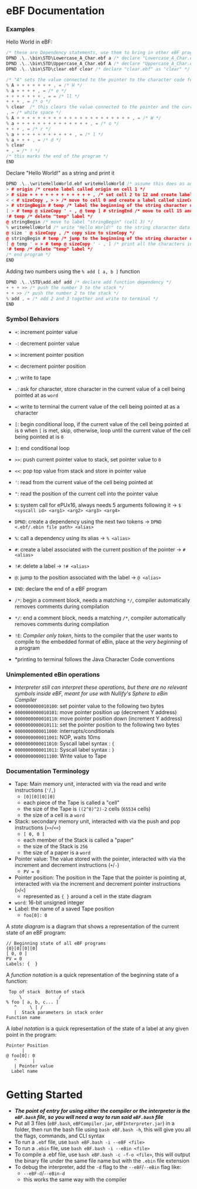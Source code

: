 # eBF Documentation

### Examples
Hello World in eBF:
```cpp
/* these are Dependency statements, use them to bring in other eBF programs */
DPND .\..\bin\STD\Lowercase_A_Char.ebf a /* declare "Lowercase_A_Char.ebf" as "a" */
DPND .\..\bin\STD\Uppercase_A_Char.ebf A /* declare "Uppercase_A_Char.ebf" as "A" */
DPND .\..\bin\STD\clear.ebf clear /* declare "clear.ebf" as "clear" */

/* "A" sets the value connected to the pointer to the character code for 'A' */
% A + + + + + + + , = /* H */
% a + + + + , = /* e */
+ + + + + + + , = = /* ll */
+ + + , = /* o */
% clear  /* this clears the value connected to the pointer and the current cell */
, = /* white space */
% A + + + + + + + + + + + + + + + + + + + + + + , = /* W */
% a + + + + + + + + + + + + + + , = /* o */
+ + + , = /* r */
% a + + + + + + + + + + + , = /* l */
% a + + + , = /* d */
% clear
+ , = /* ! */
/* this marks the end of the program */
END
```
Declare "Hello World!" as a string and print it
```cpp
DPND .\..\writeHelloWorld.ebf writeHelloWorld /* assume this does as advertised */
> # origin /* create label called origin on cell 1 */
> # size + + + + + + + + + + + + , /* set cell 2 to 12 and create label called size */
< < # sizeCopy , > > /* move to cell 0 and create a label called sizeCopy and write 12 to cell, then move back */
> # stringBegin # temp /* label the beginning of the string character data and make temporary label */
[ > # temp @ sizeCopy ' - , @ temp ] # stringEnd /* move to cell 15 and create a label called stringEnd */
!# temp /* delete "temp" label */
@ stringBegin /* move to label "stringBegin" (cell 3) */
% writeHelloWorld /* write "Hello World!" to the string character data section of the string */
@ size ' @ sizeCopy , /* copy size to sizeCopy */
@ stringBegin # temp /* jump to the beginning of the string character data and create label called "temp" */
[ @ temp ' = > # temp @ sizeCopy ' - , ] /* print all the characters in the string character data, decrement from sizeCopy until 0 */
!# temp /* delete "temp" label */
/* end program */
END
```
Adding two numbers using the `% add [ a, b ]` function
```cpp
DPND .\..\STD\add.ebf add /* declare add function dependency */
+ + + >> /* push the number 3 to the stack */
+ + >> /* push the number 2 to the stack */
% add , = /* add 2 and 3 together and write to terminal */
END
```
### Symbol Behaviors
- `+`: increment pointer value
- `-`: decrement pointer value
- `>`: increment pointer position
- `<`: decrement pointer position
- `,`: write to tape
- `.`: ask for character, store character in the current value of a cell being pointed at as `word`
- `=`: write to terminal the current value of the cell being pointed at as a character
- `[`: begin conditional loop, if the current value of the cell being pointed at  is `0` when `[` is met, skip, otherwise, loop until the current value of the cell being pointed at is `0`
- `]`: end conditional loop
- `>>`: push current pointer value to stack, set pointer value to `0`
- `<<`: pop top value from stack and store in pointer value
- `'`: read from the current value of the cell being pointed at
- `"`: read the position of the current cell into the pointer value
- `$`: system call for ePUx16, always needs 5 arguments following it &rarr; `$ <syscall id> <arg1> <arg2> <arg3> <arg4>`
- `DPND`: create a dependency using the next two tokens &rarr; `DPND <.ebf/.ebin file path> <alias>`
- `%`: call a dependency using its alias &rarr; `% <alias>`
- `#`: create a label associated with the current position of the pointer &rarr; `# <alias>`
- `!#`: delete a label &rarr; `!# <alias>`
- `@`: jump to the position associated with the label &rarr; `@ <alias>`
- `END`: declare the end of a eBF program
- `/*`: begin a comment block, needs a matching `*/`, compiler automatically removes comments during compilation
- `*/`: end a comment block, needs a matching `/*`, compiler automatically removes comments during compilation
- `!E`: *Compiler only token*, hints to the compiler that the user wants to compile to the embedded format of eBin, place at the *very beginning* of a program

- *printing to terminal follows the Java Character Code conventions

### Unimplemented eBin operations
- *Interpreter still can interpret these operations, but there are no relevant symbols inside eBF, meant for use with Nullify's Sphere to eBin Compiler*
- `0000000000010100`: set pointer value to the following two bytes
- `0000000000010101`: move pointer position up (decrement Y address)
- `0000000000010110`: move pointer position down (increment Y address)
- `0000000000010111`: set the pointer position to the following two bytes
- `0000000000011000`: interrupts/conditionals
- `0000000000011001`: NOP, waits 10ms
- `0000000000011010`: Syscall label syntax : `{`
- `0000000000011011`: Syscall label syntax : `}`
- `0000000000011100`: Write value to Tape

### Documentation Terminology
- Tape: Main memory unit, interacted with via the read and write instructions (`'`/`,`)
  - `[0][0][0][0]`
  - each piece of the Tape is called a "cell"
  - the size of the Tape is `((2^8)^2)-2` cells (`65534` cells)
  - the size of a cell is a `word`
- Stack: secondary memory unit, interacted with via the push and pop instructions (`>>`/`<<`)
  - `[ 0, 0 ]`
  - each member of the Stack is called a "paper"
  - the size of the Stack is `256`
  - the size of a paper is a `word`
- Pointer value: The value stored with the pointer, interacted with via the increment and decrement instructions (`+`/`-`)
  - `PV = 0`
- Pointer position: The position in the Tape that the pointer is pointing at, interacted with via the increment and decrement pointer instructions (`>`/`<`)
  - represented as `{ }` around a cell in the state diagram
- `word`: 16-bit unsigned integer
- Label: the name of a saved Tape position
  - `foo[0]: 0`

A *state diagram* is a diagram that shows a representation of the current state of an eBF program:
```
// Beginning state of all eBF programs
{0}[0][0][0]
[ 0, 0 ]
PV = 0
Labels: {  }
```
A *function notation* is a quick representation of the beginning state of a function:
```
 Top of stack  Bottom of stack
     \              /
% foo [ a, b, c... ]
   ^     \ | /
   |  Stack parameters in stack order
Function name
```
A *label notation* is a quick representation of the state of a label at any given point in the program:
```
Pointer Position
      |
@ foo[0]: 0
   ^      |
   | Pointer value
  Label name
```

# Getting Started
- ***The point of entry for using either the compiler or the interpreter is the `eBF.bash` file, so you will need a way to run said `eBF.bash` file***
- Put all 3 files (`eBF.bash`, `eBFCompiler.jar`, `eBFInterpreter.jar`) in a folder, then run the bash file using `bash eBF.bash -h`, this will give you all the flags, commands, and CLI syntax
- To run a `.ebf` file, use `bash eBF.bash -i --eBF <file>`
- To run a `.ebin` file, use `bash eBF.bash -i --eBin <file>`
- To compile a .ebf file, use `bash eBF.bash -c -f-o <file>`, this will output the binary file under the same file name but with the `.ebin` file extension
- To debug the interpreter, add the `-d` flag to the `--eBF`/`--eBin` flag like:
  - `--eBF-d`/`--eBin-d`
  - this works the same way with the compiler
